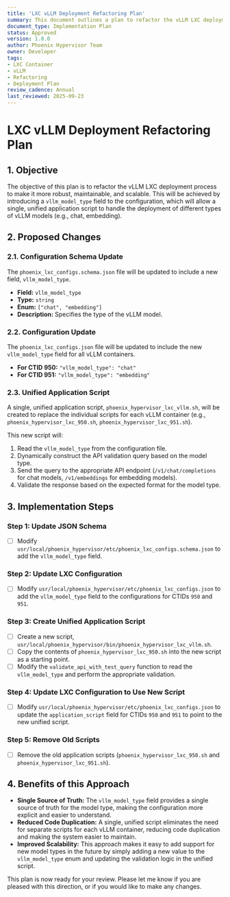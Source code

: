 ```yaml
---
title: 'LXC vLLM Deployment Refactoring Plan'
summary: This document outlines a plan to refactor the vLLM LXC deployment process by introducing a model_type field to the configuration.
document_type: Implementation Plan
status: Approved
version: 1.0.0
author: Phoenix Hypervisor Team
owner: Developer
tags:
- LXC Container
- vLLM
- Refactoring
- Deployment Plan
review_cadence: Annual
last_reviewed: 2025-09-23
---
```


# LXC vLLM Deployment Refactoring Plan

## 1. Objective

The objective of this plan is to refactor the vLLM LXC deployment process to make it more robust, maintainable, and scalable. This will be achieved by introducing a `vllm_model_type` field to the configuration, which will allow a single, unified application script to handle the deployment of different types of vLLM models (e.g., chat, embedding).

## 2. Proposed Changes

### 2.1. Configuration Schema Update

The `phoenix_lxc_configs.schema.json` file will be updated to include a new field, `vllm_model_type`.

*   **Field:** `vllm_model_type`
*   **Type:** `string`
*   **Enum:** `["chat", "embedding"]`
*   **Description:** Specifies the type of the vLLM model.

### 2.2. Configuration Update

The `phoenix_lxc_configs.json` file will be updated to include the new `vllm_model_type` field for all vLLM containers.

*   **For CTID 950:** `"vllm_model_type": "chat"`
*   **For CTID 951:** `"vllm_model_type": "embedding"`

### 2.3. Unified Application Script

A single, unified application script, `phoenix_hypervisor_lxc_vllm.sh`, will be created to replace the individual scripts for each vLLM container (e.g., `phoenix_hypervisor_lxc_950.sh`, `phoenix_hypervisor_lxc_951.sh`).

This new script will:

1.  Read the `vllm_model_type` from the configuration file.
2.  Dynamically construct the API validation query based on the model type.
3.  Send the query to the appropriate API endpoint (`/v1/chat/completions` for chat models, `/v1/embeddings` for embedding models).
4.  Validate the response based on the expected format for the model type.

## 3. Implementation Steps

### Step 1: Update JSON Schema

*   [ ] Modify `usr/local/phoenix_hypervisor/etc/phoenix_lxc_configs.schema.json` to add the `vllm_model_type` field.

### Step 2: Update LXC Configuration

*   [ ] Modify `usr/local/phoenix_hypervisor/etc/phoenix_lxc_configs.json` to add the `vllm_model_type` field to the configurations for CTIDs `950` and `951`.

### Step 3: Create Unified Application Script

*   [ ] Create a new script, `usr/local/phoenix_hypervisor/bin/phoenix_hypervisor_lxc_vllm.sh`.
*   [ ] Copy the contents of `phoenix_hypervisor_lxc_950.sh` into the new script as a starting point.
*   [ ] Modify the `validate_api_with_test_query` function to read the `vllm_model_type` and perform the appropriate validation.

### Step 4: Update LXC Configuration to Use New Script

*   [ ] Modify `usr/local/phoenix_hypervisor/etc/phoenix_lxc_configs.json` to update the `application_script` field for CTIDs `950` and `951` to point to the new unified script.

### Step 5: Remove Old Scripts

*   [ ] Remove the old application scripts (`phoenix_hypervisor_lxc_950.sh` and `phoenix_hypervisor_lxc_951.sh`).

## 4. Benefits of this Approach

*   **Single Source of Truth:** The `vllm_model_type` field provides a single source of truth for the model type, making the configuration more explicit and easier to understand.
*   **Reduced Code Duplication:** A single, unified script eliminates the need for separate scripts for each vLLM container, reducing code duplication and making the system easier to maintain.
*   **Improved Scalability:** This approach makes it easy to add support for new model types in the future by simply adding a new value to the `vllm_model_type` enum and updating the validation logic in the unified script.

This plan is now ready for your review. Please let me know if you are pleased with this direction, or if you would like to make any changes.